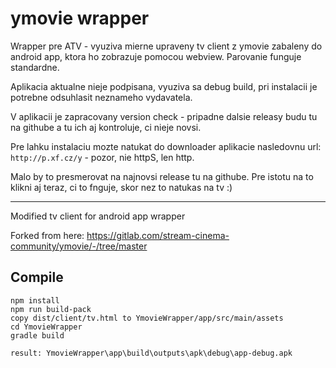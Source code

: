 # ymovie wrapper

Wrapper pre ATV - vyuziva mierne upraveny tv client z ymovie zabaleny do android app, ktora ho zobrazuje pomocou webview. Parovanie funguje standardne.

Aplikacia aktualne nieje podpisana, vyuziva sa debug build, pri instalacii je potrebne odsuhlasit neznameho vydavatela.

V aplikacii je zapracovany version check - pripadne dalsie releasy budu tu na githube a tu ich aj kontroluje, ci nieje novsi.

Pre lahku instalaciu mozte natukat do downloader aplikacie nasledovnu url: `http://p.xf.cz/y` - pozor, nie httpS, len http.

Malo by to presmerovat na najnovsi release tu na githube. Pre istotu na to klikni aj teraz, ci to fnguje, skor nez to natukas na tv :)

---

Modified tv client for android app wrapper

Forked from here: https://gitlab.com/stream-cinema-community/ymovie/-/tree/master

## Compile

```
npm install
npm run build-pack
copy dist/client/tv.html to YmovieWrapper/app/src/main/assets
cd YmovieWrapper
gradle build

result: YmovieWrapper\app\build\outputs\apk\debug\app-debug.apk
```

